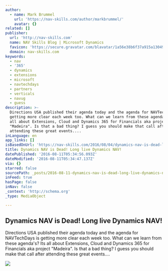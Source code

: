 ```yaml
---
author:
  - name: Mark Brummel
    url: 'https://nav-skills.com/author/markbrummel/'
    avatar: {}
related: []
publisher:
  url: 'http://nav-skills.com'
  name: NAV Skills Blog | Microsoft Dynamics
  favicon: 'https://secure.gravatar.com/blavatar/1a56e38b6f37a915a13049c0334dbf68?s=16'
  domain: nav-skills.com
keywords:
  - nav
  - '365'
  - dynamics
  - extensions
  - microsoft
  - navtechdays
  - partners
  - verticals
  - navug
  - guess
description: >-
  Directions USA published their agenda today and the agenda for NAVTechDays is
  getting more clear each week too. What can we learn from these agenda's? Its
  all about Extensions, Cloud and Dynamics 365 for Financials aka project
  "Madeira". Is that a bad thing? I guess you should make that call after
  attending these great events....
inLanguage: en
app_links: []
isBasedOnUrl: 'https://nav-skills.com/2016/08/04/dynamics-nav-is-dead-long-live-dynamics-nav/'
title: Dynamics NAV is Dead! Long live Dynamics NAV!
datePublished: '2016-08-11T05:34:56.093Z'
dateModified: '2016-08-11T05:34:47.137Z'
via: {}
starred: false
sourcePath: _posts/2016-08-11-dynamics-nav-is-dead-long-live-dynamics-nav.md
inFeed: true
hasPage: false
inNav: false
_context: 'http://schema.org'
_type: MediaObject

---
```

<article style=""><h1>Dynamics NAV is Dead! Long live Dynamics NAV!</h1><p>Directions USA published their agenda today and the agenda for NAVTechDays is getting more clear each week too. What can we learn from these agenda's? Its all about Extensions, Cloud and Dynamics 365 for Financials aka project "Madeira". Is that a bad thing? I guess you should make that call after attending these great events....</p><img src="https://secure.gravatar.com/blavatar/1a56e38b6f37a915a13049c0334dbf68?s=200&amp;ts=1470893685" /></article>